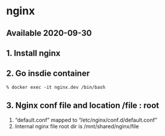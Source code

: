 # nginx

## Available 2020-09-30

## 1. Install nginx

## 2. Go insdie container

```
% docker exec -it nginx.dev /bin/bash
```

## 3. Nginx conf file and  location /file : root
1. “default.conf” mapped to “/etc/nginx/conf.d/default.conf”
2. Internal nginx file root dir is /mnt/shared/nginx/file
